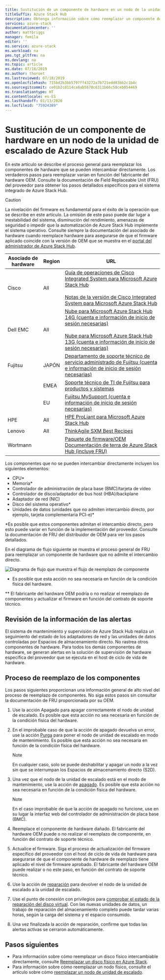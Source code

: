 ```yaml
---
title: Sustitución de un componente de hardware en un nodo de la unidad de escalado de Azure Stack Hub
titleSuffix: Azure Stack Hub
description: Obtenga información sobre cómo reemplazar un componente de hardware en un sistema integrado de Azure Stack Hub.
services: azure-stack
documentationcenter: ''
author: mattbriggs
manager: femila
editor: ''
ms.service: azure-stack
ms.workload: na
pms.tgt_pltfrm: na
ms.devlang: na
ms.topic: article
ms.date: 07/18/2019
ms.author: thoroet
ms.lastreviewed: 07/18/2019
ms.openlocfilehash: 715bd2b3bb5797ff43272a7b721edd03bb2c1b4c
ms.sourcegitcommit: ce01b2cd114ca8ab5b70c6311b66c58ceb054469
ms.translationtype: HT
ms.contentlocale: es-ES
ms.lasthandoff: 01/13/2020
ms.locfileid: "75924389"
---
```

# <a name="replace-a-hardware-component-on-an-azure-stack-hub-scale-unit-node"></a>Sustitución de un componente de hardware en un nodo de la unidad de escalado de Azure Stack Hub

En este artículo se describe el proceso general para reemplazar los componentes de hardware que se pueden intercambiar directamente. Los verdaderos pasos para reemplazar varían en función del fabricante del hardware OEM. Consulte la documentación de Field Replaceable Unit (FRU) del proveedor para obtener los pasos detallados específicos para el sistema integrado de Azure Stack Hub.

> [!CAUTION]  
> La nivelación del firmware es fundamental para el éxito de la operación que se describe en este artículo. La omisión de este paso puede dar lugar a inestabilidad del sistema, disminución del rendimiento, amenazas de seguridad o impedir que la automatización de Azure Stack Hub implemente el sistema operativo. Consulte siempre la documentación del asociado de hardware cuando reemplace hardware para asegurarse de que el firmware aplicado coincide con la versión de OEM que se muestra en el [portal del administrador de Azure Stack Hub](azure-stack-updates.md).

| Asociado de hardware | Region | URL |
|------------------|--------|-------------------------------------------------------------------------------------------------------------------------------------------------------------------------------------------------------------------------------------------------------------------------------------------------------------------------------------------|
| Cisco | All | [Guía de operaciones de Cisco Integrated System para Microsoft Azure Stack Hub](https://www.cisco.com/c/en/us/td/docs/unified_computing/ucs/azure-stack/b_Azure_Stack_Operations_Guide_4-0/b_Azure_Stack_Operations_Guide_4-0_chapter_00.html#concept_wks_t1q_wbb)<br><br>[Notas de la versión de Cisco Integrated System para Microsoft Azure Stack Hub](https://www.cisco.com/c/en/us/support/servers-unified-computing/ucs-c-series-rack-mount-ucs-managed-server-software/products-release-notes-list.html) |
| Dell EMC | All | [Nube para Microsoft Azure Stack Hub 14G (cuenta e información de inicio de sesión necesarias)](https://support.emc.com/downloads/44615_Cloud-for-Microsoft-Azure-Stack-14G)<br><br>[Nube para Microsoft Azure Stack Hub 13G (cuenta e información de inicio de sesión necesarias)](https://support.emc.com/downloads/42238_Cloud-for-Microsoft-Azure-Stack-13G) |
| Fujitsu | JAPÓN | [Departamento de soporte técnico de servicio administrado de Fujitsu (cuenta e información de inicio de sesión necesarias)](https://eservice.fujitsu.com/supportdesk-web/) |
|  | EMEA | [Soporte técnico de TI de Fujitsu para productos y sistemas](https://support.ts.fujitsu.com/IndexContact.asp?lng=COM&ln=no&LC=del) |
|  | EU | [Fujitsu MySupport (cuenta e información de inicio de sesión necesarias)](https://support.ts.fujitsu.com/IndexMySupport.asp) |
| HPE | All | [HPE ProLiant para Microsoft Azure Stack Hub](http://www.hpe.com/info/MASupdates) |
| Lenovo | All | [ThinkAgile SXM Best Recipes](https://datacentersupport.lenovo.com/us/en/solutions/ht505122)
| Wortmann |  | [Paquete de firmware/OEM](https://aka.ms/AA6z600)<br>[Documentación de terra de Azure Stack Hub (incluye FRU)](https://aka.ms/aa6zktc)

Los componentes que no se pueden intercambiar directamente incluyen los siguientes elementos:

- CPU*
- Memoria*
- Controlador de administración de placa base (BMC)/tarjeta de vídeo
- Controlador de disco/adaptador de bus host (HBA)/backplane
- Adaptador de red (NIC)
- Disco del sistema operativo*
- Unidades de datos (unidades que no admiten intercambio directo, por ejemplo, tarjeta complementaria PCI-e)*

*Es posible que estos componentes admitan el intercambio directo, pero esto puede variar en función de la implementación del proveedor. Consulte la documentación de FRU del distribuidor de OEM para ver los pasos detallados.

En el diagrama de flujo siguiente se muestra el proceso general de FRU para reemplazar un componente de hardware que no admite el intercambio directo.

![Diagrama de flujo que muestra el flujo de reemplazo de componente](media/azure-stack-replace-component/replacecomponentflow.PNG)

* Es posible que esta acción no sea necesaria en función de la condición física del hardware.

** El fabricante del hardware OEM podría o no realizar el reemplazo de componentes y actualizar el firmware en función del contrato de soporte técnico.

## <a name="review-alert-information"></a>Revisión de la información de las alertas

El sistema de mantenimiento y supervisión de Azure Stack Hub realiza un seguimiento del estado de los adaptadores de red y las unidades de datos controladas por Espacios de almacenamiento directo. No rastrea otros componentes de hardware. Para todos los demás componentes de hardware, se generan alertas en la solución de supervisión de hardware específica del proveedor que se ejecuta en el host de ciclo de vida de hardware.  

## <a name="component-replacement-process"></a>Proceso de reemplazo de los componentes

Los pasos siguientes proporcionan una información general de alto nivel del proceso de reemplazo de componentes. No siga estos pasos sin consultar la documentación de FRU proporcionada por su OEM.

1. Use la acción Apagado para apagar correctamente el nodo de unidad de escalado. Es posible que esta acción no sea necesaria en función de la condición física del hardware.

2. En el improbable caso de que la acción de apagado devuelva un error, use la acción [Purga](azure-stack-node-actions.md#drain) para poner el nodo de unidad de escalado en modo de mantenimiento. Es posible que esta acción no sea necesaria en función de la condición física del hardware.

   > [!NOTE]  
   > En cualquier caso, solo se puede deshabilitar y apagar un nodo a la vez sin que se interrumpan los Espacios de almacenamiento directo (S2D).

3. Una vez que el nodo de la unidad de escalado está en el modo de mantenimiento, use la acción de [apagado](azure-stack-node-actions.md#scale-unit-node-actions). Es posible que esta acción no sea necesaria en función de la condición física del hardware.

   > [!NOTE]  
   > En el caso improbable de que la acción de apagado no funcione, use en su lugar la interfaz web del controlador de administración de placa base (BMC).

4. Reemplace el componente de hardware dañado. El fabricante del hardware OEM puede o no realizar el reemplazo de componente, en función del contrato de soporte técnico.  
5. Actualice el firmware. Siga el proceso de actualización del firmware específico del proveedor con el host de ciclo de vida de hardware para asegurarse de que el componente de hardware de reemplazo tiene aplicado el nivel de firmware aprobado. El fabricante del hardware OEM puede realizar o no este paso, en función del contrato de soporte técnico.  
6. Use la acción de [reparación](azure-stack-node-actions.md#scale-unit-node-actions) para devolver el nodo de la unidad de escalado a la unidad de escalado.
7. Use el punto de conexión con privilegios para [comprobar el estado de la reparación del disco virtual](azure-stack-replace-disk.md#check-the-status-of-virtual-disk-repair-using-the-privileged-endpoint). Con las nuevas unidades de datos, un trabajo de reparación del almacenamiento completo puede tardar varias horas, según la carga del sistema y el espacio consumido.
8. Una vez finalizada la acción de reparación, confirme que todas las alertas activas se cerraron automáticamente.

## <a name="next-steps"></a>Pasos siguientes

- Para información sobre cómo reemplazar un disco físico intercambiable directamente, consulte [Reemplazar un disco físico en Azure Stack](azure-stack-replace-disk.md).
- Para información sobre cómo reemplazar un nodo físico, consulte el artículo sobre cómo [reemplazar un nodo de unidad de escalado](azure-stack-replace-node.md).
